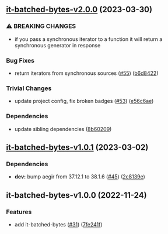 ## [it-batched-bytes-v2.0.0](https://github.com/achingbrain/it/compare/it-batched-bytes-v1.0.1...it-batched-bytes-v2.0.0) (2023-03-30)


### ⚠ BREAKING CHANGES

* if you pass a synchronous iterator to a function it will return a synchronous generator in response

### Bug Fixes

* return iterators from synchronous sources ([#55](https://github.com/achingbrain/it/issues/55)) ([b6d8422](https://github.com/achingbrain/it/commit/b6d84222eb8e6d8c8956810d0e2ec1f065909742))


### Trivial Changes

* update project config, fix broken badges ([#53](https://github.com/achingbrain/it/issues/53)) ([e56c6ae](https://github.com/achingbrain/it/commit/e56c6ae9a0a766b5eab77040e92b2e034ce52d2e))


### Dependencies

* update sibling dependencies ([8b60209](https://github.com/achingbrain/it/commit/8b60209d429e282f8d5e5218ee2019ae7153585b))

## [it-batched-bytes-v1.0.1](https://github.com/achingbrain/it/compare/it-batched-bytes-v1.0.0...it-batched-bytes-v1.0.1) (2023-03-02)


### Dependencies

* **dev:** bump aegir from 37.12.1 to 38.1.6 ([#45](https://github.com/achingbrain/it/issues/45)) ([2c8139e](https://github.com/achingbrain/it/commit/2c8139ef060efa72c386aa3863e6c575f6f199e5))

## it-batched-bytes-v1.0.0 (2022-11-24)


### Features

* add it-batched-bytes ([#31](https://github.com/achingbrain/it/issues/31)) ([7fe241f](https://github.com/achingbrain/it/commit/7fe241fc8befcf9ce1efdda78de645ccf05c0163))
